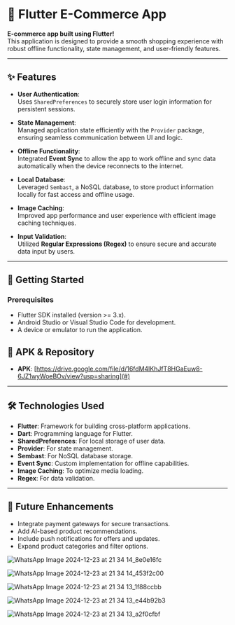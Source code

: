 # 🛒 Flutter E-Commerce App

**E-commerce app built using Flutter!**  
This application is designed to provide a smooth shopping experience with robust offline functionality, state management, and user-friendly features.

---

## ✨ Features

- **User Authentication**:  
  Uses `SharedPreferences` to securely store user login information for persistent sessions.

- **State Management**:  
  Managed application state efficiently with the `Provider` package, ensuring seamless communication between UI and logic.

- **Offline Functionality**:  
  Integrated **Event Sync** to allow the app to work offline and sync data automatically when the device reconnects to the internet.

- **Local Database**:  
  Leveraged `Sembast`, a NoSQL database, to store product information locally for fast access and offline usage.

- **Image Caching**:  
  Improved app performance and user experience with efficient image caching techniques.

- **Input Validation**:  
  Utilized **Regular Expressions (Regex)** to ensure secure and accurate data input by users.

---

## 📱 Getting Started

### Prerequisites

- Flutter SDK installed (version >= 3.x).  
- Android Studio or Visual Studio Code for development.  
- A device or emulator to run the application.



## 🔗 APK & Repository

- **APK**: [https://drive.google.com/file/d/16fdM4lKhJfT8HGaEuw8-6JZ1wyWoeBOv/view?usp=sharing](#)  


---

## 🛠 Technologies Used

- **Flutter**: Framework for building cross-platform applications.  
- **Dart**: Programming language for Flutter.  
- **SharedPreferences**: For local storage of user data.  
- **Provider**: For state management.  
- **Sembast**: For NoSQL database storage.  
- **Event Sync**: Custom implementation for offline capabilities.  
- **Image Caching**: To optimize media loading.  
- **Regex**: For data validation.

---

## 🚀 Future Enhancements

- Integrate payment gateways for secure transactions.  
- Add AI-based product recommendations.  
- Include push notifications for offers and updates.  
- Expand product categories and filter options.

  
![WhatsApp Image 2024-12-23 at 21 34 14_8e0e16fc](https://github.com/user-attachments/assets/c7bdeb1d-02af-4fce-8c9f-ff4a3e4ae1f3)


![WhatsApp Image 2024-12-23 at 21 34 14_453f2c00](https://github.com/user-attachments/assets/dce12749-9609-4cd6-af01-c714139d9fd3)

![WhatsApp Image 2024-12-23 at 21 34 13_1f88ccbb](https://github.com/user-attachments/assets/41b6fdf8-ef1c-4d2a-8703-555c58e120ac)

![WhatsApp Image 2024-12-23 at 21 34 13_e44b92b3](https://github.com/user-attachments/assets/c6fbd7f5-59a3-4ac3-a0fe-f8e367f5e914)

![WhatsApp Image 2024-12-23 at 21 34 13_a2f0cfbf](https://github.com/user-attachments/assets/59d004ca-13ed-4e4b-a9c2-d90aaf15c2d6)


